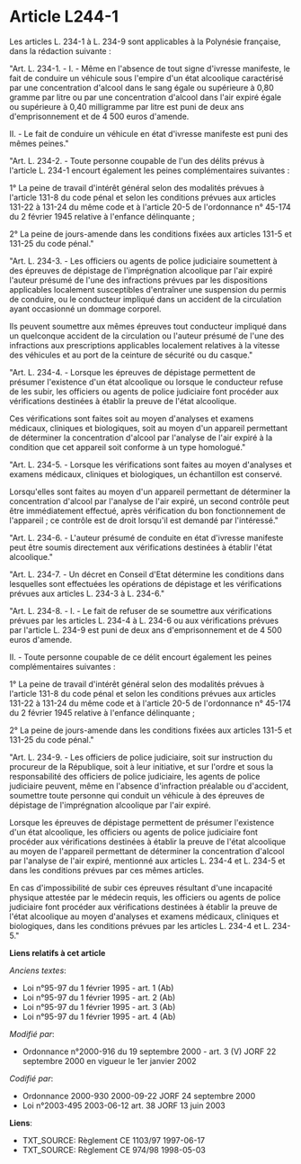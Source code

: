 # Article L244-1

Les articles L. 234-1 à L. 234-9 sont applicables à la Polynésie française, dans la rédaction suivante :

"Art. L. 234-1. - I. - Même en l'absence de tout signe d'ivresse manifeste, le fait de conduire un véhicule sous l'empire
d'un état alcoolique caractérisé par une concentration d'alcool dans le sang égale ou supérieure à 0,80 gramme par litre ou
par une concentration d'alcool dans l'air expiré égale ou supérieure à 0,40 milligramme par litre est puni de deux ans
d'emprisonnement et de 4 500 euros d'amende.

II. - Le fait de conduire un véhicule en état d'ivresse manifeste est puni des mêmes peines."

"Art. L. 234-2. - Toute personne coupable de l'un des délits prévus à l'article L. 234-1 encourt également les peines
complémentaires suivantes :

1° La peine de travail d'intérêt général selon des modalités prévues à l'article 131-8 du code pénal et selon les conditions
prévues aux articles 131-22 à 131-24 du même code et à l'article 20-5 de l'ordonnance n° 45-174 du 2 février 1945 relative à
l'enfance délinquante ;

2° La peine de jours-amende dans les conditions fixées aux articles 131-5 et 131-25 du code pénal."

"Art. L. 234-3. - Les officiers ou agents de police judiciaire soumettent à des épreuves de dépistage de l'imprégnation
alcoolique par l'air expiré l'auteur présumé de l'une des infractions prévues par les dispositions applicables localement
susceptibles d'entraîner une suspension du permis de conduire, ou le conducteur impliqué dans un accident de la circulation
ayant occasionné un dommage corporel.

Ils peuvent soumettre aux mêmes épreuves tout conducteur impliqué dans un quelconque accident de la circulation ou l'auteur
présumé de l'une des infractions aux prescriptions applicables localement relatives à la vitesse des véhicules et au port de
la ceinture de sécurité ou du casque."

"Art. L. 234-4. - Lorsque les épreuves de dépistage permettent de présumer l'existence d'un état alcoolique ou lorsque le
conducteur refuse de les subir, les officiers ou agents de police judiciaire font procéder aux vérifications destinées à
établir la preuve de l'état alcoolique.

Ces vérifications sont faites soit au moyen d'analyses et examens médicaux, cliniques et biologiques, soit au moyen d'un
appareil permettant de déterminer la concentration d'alcool par l'analyse de l'air expiré à la condition que cet appareil
soit conforme à un type homologué."

"Art. L. 234-5. - Lorsque les vérifications sont faites au moyen d'analyses et examens médicaux, cliniques et biologiques, un
échantillon est conservé.

Lorsqu'elles sont faites au moyen d'un appareil permettant de déterminer la concentration d'alcool par l'analyse de l'air
expiré, un second contrôle peut être immédiatement effectué, après vérification du bon fonctionnement de l'appareil ; ce
contrôle est de droit lorsqu'il est demandé par l'intéressé."

"Art. L. 234-6. - L'auteur présumé de conduite en état d'ivresse manifeste peut être soumis directement aux vérifications
destinées à établir l'état alcoolique."

"Art. L. 234-7. - Un décret en Conseil d'Etat détermine les conditions dans lesquelles sont effectuées les opérations de
dépistage et les vérifications prévues aux articles L. 234-3 à L. 234-6."

"Art. L. 234-8. - I. - Le fait de refuser de se soumettre aux vérifications prévues par les articles L. 234-4 à L. 234-6 ou
aux vérifications prévues par l'article L. 234-9 est puni de deux ans d'emprisonnement et de 4 500 euros d'amende.

II. - Toute personne coupable de ce délit encourt également les peines complémentaires suivantes :

1° La peine de travail d'intérêt général selon des modalités prévues à l'article 131-8 du code pénal et selon les conditions
prévues aux articles 131-22 à 131-24 du même code et à l'article 20-5 de l'ordonnance n° 45-174 du 2 février 1945 relative à
l'enfance délinquante ;

2° La peine de jours-amende dans les conditions fixées aux articles 131-5 et 131-25 du code pénal."

"Art. L. 234-9. - Les officiers de police judiciaire, soit sur instruction du procureur de la République, soit à leur
initiative, et sur l'ordre et sous la responsabilité des officiers de police judiciaire, les agents de police judiciaire
peuvent, même en l'absence d'infraction préalable ou d'accident, soumettre toute personne qui conduit un véhicule à des
épreuves de dépistage de l'imprégnation alcoolique par l'air expiré.

Lorsque les épreuves de dépistage permettent de présumer l'existence d'un état alcoolique, les officiers ou agents de police
judiciaire font procéder aux vérifications destinées à établir la preuve de l'état alcoolique au moyen de l'appareil
permettant de déterminer la concentration d'alcool par l'analyse de l'air expiré, mentionné aux articles L. 234-4 et L. 234-5
et dans les conditions prévues par ces mêmes articles.

En cas d'impossibilité de subir ces épreuves résultant d'une incapacité physique attestée par le médecin requis, les
officiers ou agents de police judiciaire font procéder aux vérifications destinées à établir la preuve de l'état alcoolique
au moyen d'analyses et examens médicaux, cliniques et biologiques, dans les conditions prévues par les articles L. 234-4 et
L. 234-5."

**Liens relatifs à cet article**

_Anciens textes_:

  - Loi n°95-97 du 1 février 1995 - art. 1 (Ab)
  - Loi n°95-97 du 1 février 1995 - art. 2 (Ab)
  - Loi n°95-97 du 1 février 1995 - art. 3 (Ab)
  - Loi n°95-97 du 1 février 1995 - art. 4 (Ab)

_Modifié par_:

  - Ordonnance n°2000-916 du 19 septembre 2000 - art. 3 (V) JORF 22 septembre 2000 en vigueur le 1er janvier 2002

_Codifié par_:

  - Ordonnance 2000-930 2000-09-22 JORF 24 septembre 2000
  - Loi n°2003-495 2003-06-12 art. 38 JORF 13 juin 2003

**Liens**:

  - TXT_SOURCE: Règlement CE 1103/97 1997-06-17
  - TXT_SOURCE: Règlement CE 974/98 1998-05-03
